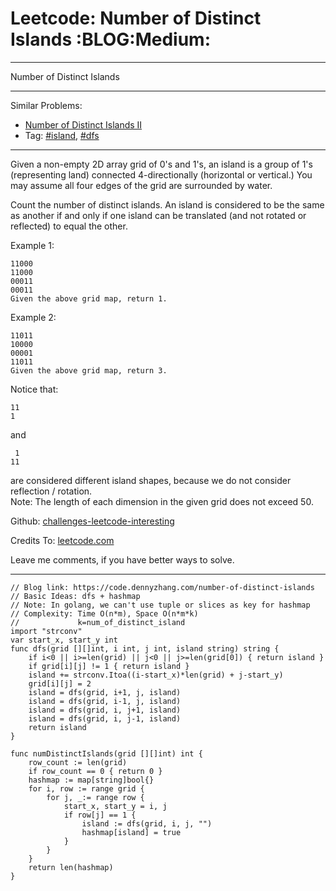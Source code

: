 # Leetcode: Number of Distinct Islands     :BLOG:Medium:


---

Number of Distinct Islands  

---

Similar Problems:  
-   [Number of Distinct Islands II](https://code.dennyzhang.com/number-of-distinct-islands-ii)
-   Tag: [#island](https://code.dennyzhang.com/tag/island), [#dfs](https://code.dennyzhang.com/tag/dfs)

---

Given a non-empty 2D array grid of 0's and 1's, an island is a group of 1's (representing land) connected 4-directionally (horizontal or vertical.) You may assume all four edges of the grid are surrounded by water.  

Count the number of distinct islands. An island is considered to be the same as another if and only if one island can be translated (and not rotated or reflected) to equal the other.  

Example 1:  

    11000
    11000
    00011
    00011
    Given the above grid map, return 1.

Example 2:  

    11011
    10000
    00001
    11011
    Given the above grid map, return 3.

Notice that:  

    11
    1

and  

     1
    11

are considered different island shapes, because we do not consider reflection / rotation.  
Note: The length of each dimension in the given grid does not exceed 50.  

Github: [challenges-leetcode-interesting](https://github.com/DennyZhang/challenges-leetcode-interesting/tree/master/number-of-distinct-islands)  

Credits To: [leetcode.com](https://leetcode.com/problems/number-of-distinct-islands/description/)  

Leave me comments, if you have better ways to solve.  

---

    // Blog link: https://code.dennyzhang.com/number-of-distinct-islands
    // Basic Ideas: dfs + hashmap
    // Note: In golang, we can't use tuple or slices as key for hashmap
    // Complexity: Time O(n*m), Space O(n*m*k)
    //             k=num_of_distinct_island
    import "strconv"
    var start_x, start_y int
    func dfs(grid [][]int, i int, j int, island string) string {
        if i<0 || i>=len(grid) || j<0 || j>=len(grid[0]) { return island }
        if grid[i][j] != 1 { return island }
        island += strconv.Itoa((i-start_x)*len(grid) + j-start_y)
        grid[i][j] = 2
        island = dfs(grid, i+1, j, island)
        island = dfs(grid, i-1, j, island)
        island = dfs(grid, i, j+1, island)
        island = dfs(grid, i, j-1, island)
        return island
    }
    
    func numDistinctIslands(grid [][]int) int {
        row_count := len(grid)
        if row_count == 0 { return 0 }
        hashmap := map[string]bool{}
        for i, row := range grid {
            for j, _:= range row {
                start_x, start_y = i, j
                if row[j] == 1 {
                    island := dfs(grid, i, j, "")
                    hashmap[island] = true
                }
            }
        }
        return len(hashmap)
    }